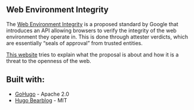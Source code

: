 ## Web Environment Integrity

The [Web Environment Integrity](https://github.com/RupertBenWiser/Web-Environment-Integrity) is a proposed standard by Google that introduces an API allowing browsers to verify the integrity of the web environment they operate in. This is done through attester verdicts, which are essentially “seals of approval” from trusted entities.

[This website](https://openwebdefenders.org) tries to explain what the proposal is about and how it is a threat to the openness of the web.

## Built with:

- [GoHugo](https://gohugo.io) - Apache 2.0
- [Hugo Bearblog](https://github.com/janraasch/hugo-bearblog/) - MIT
